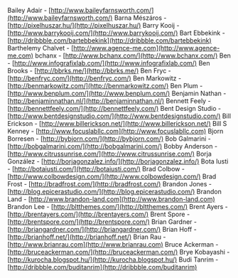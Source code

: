 Bailey Adair - [http://www.baileyfarnsworth.com/](http://www.baileyfarnsworth.com/)
Barna Mészáros - [http://pixelhuszar.hu/](http://pixelhuszar.hu/)
Barry Kooij - [http://www.barrykooij.com/](http://www.barrykooij.com/)
Bart Ebbekink - [http://dribbble.com/bartebbekink](http://dribbble.com/bartebbekink)
Barthelemy Chalvet - [http://www.agence-me.com](http://www.agence-me.com)
bchanx - [http://www.bchanx.com/](http://www.bchanx.com/)
Ben - [http://www.infografixlab.com/](http://www.infografixlab.com/)
Ben Brooks - [http://bbrks.me/](http://bbrks.me/)
Ben Fryc - [http://benfryc.com/](http://benfryc.com/)
Ben Markowitz - [http://benmarkowitz.com/](http://benmarkowitz.com/)
Ben Plum - [http://www.benplum.com/](http://www.benplum.com/)
Benjamin Nathan - [http://benjaminnathan.nl/](http://benjaminnathan.nl/)
Bennett Feely - [http://bennettfeely.com/](http://bennettfeely.com/)
Bent Design Studio - [http://www.bentdesignstudio.com/](http://www.bentdesignstudio.com/)
Bill Erickson - [http://www.billerickson.net/](http://www.billerickson.net/)
Bill S Kenney - [http://www.focuslabllc.com](http://www.focuslabllc.com)
Bjorn Borresen - [http://bybjorn.com/](http://bybjorn.com/)
Bob Galmarini - [http://bobgalmarini.com/](http://bobgalmarini.com/)
Bobby Anderson - [http://www.citrussunrise.com/](http://www.citrussunrise.com/)
Borja González - [http://borjagonzalez.info/](http://borjagonzalez.info/)
Bota Iusti - [http://botaiusti.com/](http://botaiusti.com/)
Brad Colbow - [http://www.colbowdesign.com/](http://www.colbowdesign.com/)
Brad Frost - [http://bradfrost.com/](http://bradfrost.com/)
Brandon Jones - [http://blog.epicerastudio.com/](http://blog.epicerastudio.com/)
Brandon Land - [http://www.brandon-land.com](http://www.brandon-land.com)
Brandon Lee - [http://bltthemes.com/](http://bltthemes.com/)
Brent Ayers - [http://brentayers.com/](http://brentayers.com/)
Brent Spore - [http://brentspore.com/](http://brentspore.com/)
Brian Gardner - [http://briangardner.com/](http://briangardner.com/)
Brian Hoff - [http://brianhoff.net/](http://brianhoff.net/)
Brian Rau - [http://www.brianrau.com](http://www.brianrau.com)
Bruce Ackerman - [http://bruceackerman.com/](http://bruceackerman.com/)
Brye Kobayashi - [http://kurocha.blogspot.hu/](http://kurocha.blogspot.hu/)
Budi Tanrim - [http://dribbble.com/buditanrim](http://dribbble.com/buditanrim)